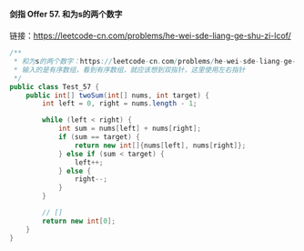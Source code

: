 #### 剑指 Offer 57. 和为s的两个数字

链接：https://leetcode-cn.com/problems/he-wei-sde-liang-ge-shu-zi-lcof/

```java
/**
 * 和为s的两个数字：https://leetcode-cn.com/problems/he-wei-sde-liang-ge-shu-zi-lcof/
 * 输入的是有序数组，看到有序数组，就应该想到双指针，这里使用左右指针
 */
public class Test_57 {
    public int[] twoSum(int[] nums, int target) {
        int left = 0, right = nums.length - 1;

        while (left < right) {
            int sum = nums[left] + nums[right];
            if (sum == target) {
                return new int[]{nums[left], nums[right]};
            } else if (sum < target) {
                left++;
            } else {
                right--;
            }
        }

        // []
        return new int[0];
    }
}
```

